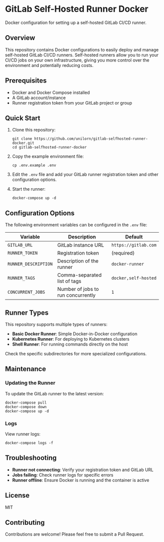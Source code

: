 # GitLab Self-Hosted Runner Docker

Docker configuration for setting up a self-hosted GitLab CI/CD runner.

## Overview

This repository contains Docker configurations to easily deploy and manage self-hosted GitLab CI/CD runners. Self-hosted runners allow you to run your CI/CD jobs on your own infrastructure, giving you more control over the environment and potentially reducing costs.

## Prerequisites

- Docker and Docker Compose installed
- A GitLab account/instance
- Runner registration token from your GitLab project or group

## Quick Start

1. Clone this repository:
   ```
   git clone https://github.com/unilorn/gitlab-selfhosted-runner-docker.git
   cd gitlab-selfhosted-runner-docker
   ```

2. Copy the example environment file:
   ```
   cp .env.example .env
   ```

3. Edit the `.env` file and add your GitLab runner registration token and other configuration options.

4. Start the runner:
   ```
   docker-compose up -d
   ```

## Configuration Options

The following environment variables can be configured in the `.env` file:

| Variable | Description | Default |
|----------|-------------|---------|
| `GITLAB_URL` | GitLab instance URL | `https://gitlab.com` |
| `RUNNER_TOKEN` | Registration token | (required) |
| `RUNNER_DESCRIPTION` | Description of the runner | `docker-runner` |
| `RUNNER_TAGS` | Comma-separated list of tags | `docker,self-hosted` |
| `CONCURRENT_JOBS` | Number of jobs to run concurrently | `1` |

## Runner Types

This repository supports multiple types of runners:

- **Basic Docker Runner**: Simple Docker-in-Docker configuration
- **Kubernetes Runner**: For deploying to Kubernetes clusters
- **Shell Runner**: For running commands directly on the host

Check the specific subdirectories for more specialized configurations.

## Maintenance

### Updating the Runner

To update the GitLab runner to the latest version:

```
docker-compose pull
docker-compose down
docker-compose up -d
```

### Logs

View runner logs:

```
docker-compose logs -f
```

## Troubleshooting

- **Runner not connecting**: Verify your registration token and GitLab URL
- **Jobs failing**: Check runner logs for specific errors
- **Runner offline**: Ensure Docker is running and the container is active

## License

MIT

## Contributing

Contributions are welcome! Please feel free to submit a Pull Request.

